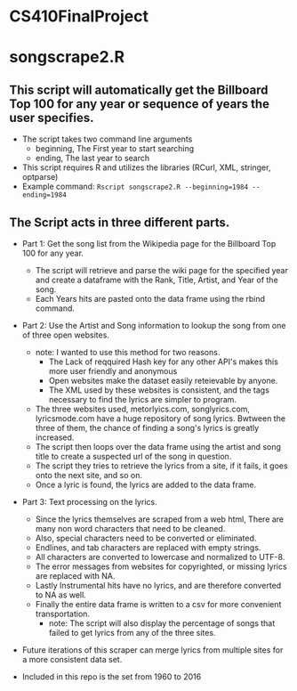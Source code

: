 # CS410FinalProject
# songscrape2.R

## This script will automatically get the Billboard Top 100 for any year or sequence of years the user specifies.

  - The script takes two command line arguments 
    - beginning, The First year to start searching
    - ending,     The last year to search
  - This script requires R and utilizes the libraries (RCurl, XML, stringer, optparse)
  - Example command: `Rscript songscrape2.R --beginning=1984 --ending=1984`
    
## The Script acts in three different parts.

  - Part 1: Get the song list from the Wikipedia page for the Billboard Top 100 for any year.
    - The script will retrieve and parse the wiki page for the specified year and create a dataframe with the Rank, Title, Artist, and Year of the song.
    - Each Years hits are pasted onto the data frame using the rbind command.
    
  - Part 2: Use the Artist and Song information to lookup the song from one of three open websites.
    - note: I wanted to use this method for two reasons.
      - The Lack of reqquired Hash key for any other API's makes this more user friendly and anonymous
      - Open websites make the dataset easily reteievable by anyone.
      - The XML used by these websites is consistent, and the tags necessary to find the lyrics are simpler to program.
    - The three websites used, metorlyics.com, songlyrics.com, lyricsmode.com have a huge repository of song lyrics. Bwtween the three of them, the chance of finding a song's lyrics is greatly increased.
    - The script then loops over the data frame using the artist and song title to create a suspected url of the song in question.
    - The script they tries to retrieve the lyrics from a site, if it fails, it goes onto the next site, and so on.
    - Once a lyric is found, the lyrics are added to the data frame.
   
  - Part 3: Text processing on the lyrics.
    - Since the lyrics themselves are scraped from a web html, There are many non word characters that need to be cleaned. 
    - Also, special characters need to be converted or eliminated.
    - Endlines, and tab characters are replaced with empty strings.
    - All characters are converted to lowercase and normalized to UTF-8.
    - The error messages from websites for copyrighted, or missing lyrics are replaced with NA.
    - Lastly Instrumental hits have no lyrics, and are therefore converted to NA as well.
    - Finally the entire data frame is written to a csv for more convenient transportation.
      - note: The script will also display the percentage of songs that failed to get lyrics from any of the three sites.
      
  - Future iterations of this scraper can merge lyrics from multiple sites for a more consistent data set.
  
  - Included in this repo is the set from 1960 to 2016
